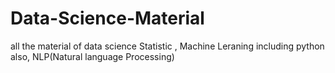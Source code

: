 # Data-Science-Material
all the material of data science
Statistic ,
Machine Leraning including python also,
NLP(Natural language Processing)
